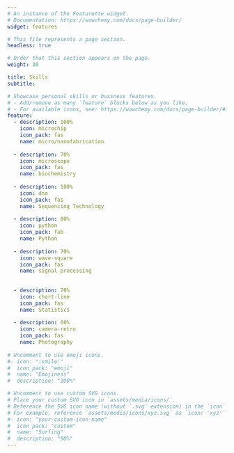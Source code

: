 ```yaml
---
# An instance of the Featurette widget.
# Documentation: https://wowchemy.com/docs/page-builder/
widget: features

# This file represents a page section.
headless: true

# Order that this section appears on the page.
weight: 30

title: Skills
subtitle:

# Showcase personal skills or business features.
# - Add/remove as many `feature` blocks below as you like.
# - For available icons, see: https://wowchemy.com/docs/page-builder/#icons
feature:
  - description: 100%
    icon: microchip
    icon_pack: fas
    name: micro/nanofabrication
    
  - description: 70%
    icon: microscope
    icon_pack: fas
    name: biochemistry
    
  - description: 100%
    icon: dna
    icon_pack: fas
    name: Sequencing Technology
    
  - description: 80%
    icon: python
    icon_pack: fab
    name: Python
    
  - description: 70%
    icon: wave-square
    icon_pack: fas
    name: signal processing
    
    
  - description: 70%
    icon: chart-line
    icon_pack: fas
    name: Statistics
    
  - description: 60%
    icon: camera-retro
    icon_pack: fas
    name: Photography
    
# Uncomment to use emoji icons.
#- icon: ":smile:"
#  icon_pack: "emoji"
#  name: "Emojiness"
#  description: "100%"

# Uncomment to use custom SVG icons.
# Place your custom SVG icon in `assets/media/icons/`.
# Reference the SVG icon name (without `.svg` extension) in the `icon` field.
# For example, reference `assets/media/icons/xyz.svg` as `icon: 'xyz'`
#- icon: "your-custom-icon-name"
#  icon_pack: "custom"
#  name: "Surfing"
#  description: "90%"
---
```

